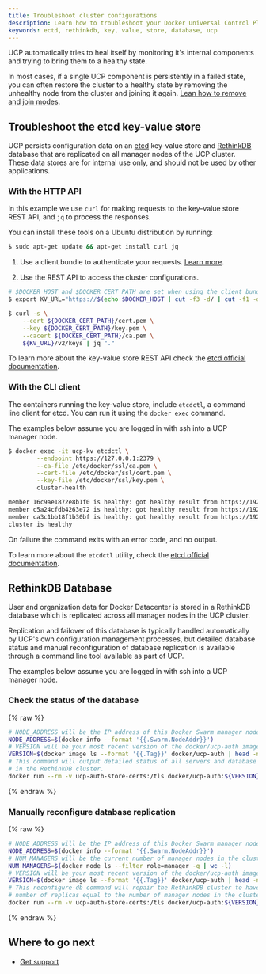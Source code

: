 ```yaml
---
title: Troubleshoot cluster configurations
description: Learn how to troubleshoot your Docker Universal Control Plane cluster.
keywords: ectd, rethinkdb, key, value, store, database, ucp
---
```


UCP automatically tries to heal itself by monitoring it's internal
components and trying to bring them to a healthy state.

In most cases, if a single UCP component is persistently in a
failed state, you can often restore the cluster to a healthy state by
removing the unhealthy node from the cluster and joining it again.
[Lean how to remove and join modes](../configure/scale-your-cluster.md).

## Troubleshoot the etcd key-value store

UCP persists configuration data on an [etcd](https://coreos.com/etcd/)
key-value store and [RethinkDB](https://rethinkdb.com/) database that are
replicated on all manager nodes of the UCP cluster. These data stores are for
internal use only, and should not be used by other applications.

### With the HTTP API
In this example we use `curl` for making requests to the key-value
store REST API, and `jq` to process the responses.

You can install these tools on a Ubuntu distribution by running:

```bash
$ sudo apt-get update && apt-get install curl jq
```

1. Use a client bundle to authenticate your requests.
[Learn more](../../user/access-ucp/cli-based-access.md).

2. Use the REST API to access the cluster configurations.

```bash
# $DOCKER_HOST and $DOCKER_CERT_PATH are set when using the client bundle
$ export KV_URL="https://$(echo $DOCKER_HOST | cut -f3 -d/ | cut -f1 -d:):12379"

$ curl -s \
    --cert ${DOCKER_CERT_PATH}/cert.pem \
    --key ${DOCKER_CERT_PATH}/key.pem \
    --cacert ${DOCKER_CERT_PATH}/ca.pem \
    ${KV_URL}/v2/keys | jq "."
```

To learn more about the key-value store REST API check the
[etcd official documentation](https://coreos.com/etcd/docs/latest/).

### With the CLI client

The containers running the key-value store, include `etcdctl`, a command line
client for etcd. You can run it using the `docker exec` command.

The examples below assume you are logged in with ssh into a UCP manager node.

```bash
$ docker exec -it ucp-kv etcdctl \
        --endpoint https://127.0.0.1:2379 \
        --ca-file /etc/docker/ssl/ca.pem \
        --cert-file /etc/docker/ssl/cert.pem \
        --key-file /etc/docker/ssl/key.pem \
        cluster-health

member 16c9ae1872e8b1f0 is healthy: got healthy result from https://192.168.122.64:12379
member c5a24cfdb4263e72 is healthy: got healthy result from https://192.168.122.196:12379
member ca3c1bb18f1b30bf is healthy: got healthy result from https://192.168.122.223:12379
cluster is healthy
```

On failure the command exits with an error code, and no output.

To learn more about the `etcdctl` utility, check the
[etcd official documentation](https://coreos.com/etcd/docs/latest/).

## RethinkDB Database

User and organization data for Docker Datacenter is stored in a RethinkDB
database which is replicated across all manager nodes in the UCP cluster.

Replication and failover of this database is typically handled automatically by
UCP's own configuration management processes, but detailed database status and
manual reconfiguration of database replication is available through a command
line tool available as part of UCP.

The examples below assume you are logged in with ssh into a UCP manager node.

### Check the status of the database

{% raw %}
```bash
# NODE_ADDRESS will be the IP address of this Docker Swarm manager node
NODE_ADDRESS=$(docker info --format '{{.Swarm.NodeAddr}}')
# VERSION will be your most recent version of the docker/ucp-auth image
VERSION=$(docker image ls --format '{{.Tag}}' docker/ucp-auth | head -n 1)
# This command will output detailed status of all servers and database tables
# in the RethinkDB cluster.
docker run --rm -v ucp-auth-store-certs:/tls docker/ucp-auth:${VERSION} --db-addr=${NODE_ADDRESS}:12383 db-status
```
{% endraw %}

### Manually reconfigure database replication

{% raw %}
```bash
# NODE_ADDRESS will be the IP address of this Docker Swarm manager node
NODE_ADDRESS=$(docker info --format '{{.Swarm.NodeAddr}}')
# NUM_MANAGERS will be the current number of manager nodes in the cluster
NUM_MANAGERS=$(docker node ls --filter role=manager -q | wc -l)
# VERSION will be your most recent version of the docker/ucp-auth image
VERSION=$(docker image ls --format '{{.Tag}}' docker/ucp-auth | head -n 1)
# This reconfigure-db command will repair the RethinkDB cluster to have a
# number of replicas equal to the number of manager nodes in the cluster.
docker run --rm -v ucp-auth-store-certs:/tls docker/ucp-auth:${VERSION} --db-addr=${NODE_ADDRESS}:12383 --debug reconfigure-db --num-replicas ${NUM_MANAGERS} --emergency-repair
```
{% endraw %}

## Where to go next

* [Get support](../../get-support.md)
